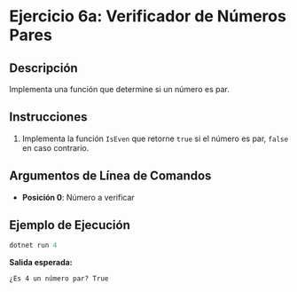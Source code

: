 # Ejercicio 6a: Verificador de Números Pares

## Descripción
Implementa una función que determine si un número es par.

## Instrucciones
1. Implementa la función `IsEven` que retorne `true` si el número es par, `false` en caso contrario.

## Argumentos de Línea de Comandos
- **Posición 0**: Número a verificar

## Ejemplo de Ejecución

```powershell
dotnet run 4
```
**Salida esperada:**
```
¿Es 4 un número par? True
```